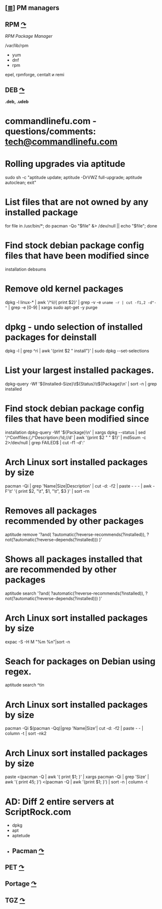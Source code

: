 <!--
File          : pm_managers.md

Created       : Sun 22 Nov 2015 01:21:10
Last Modified : Sat 02 Jan 2016 23:25:42
Maintainer    : sharlatan
-->

[[≣](../README.md#Index "Index")]
PM managers
-----------

## RPM [↷](http://www.rpm.org/) ##
_RPM Package Manager_

/var/lib/rpm

*   yum
*   dnf
*   rpm

epel, rpmforge, centalt и remi

## DEB [↷]() ##
__.deb, .udeb__
# commandlinefu.com - questions/comments: tech@commandlinefu.com

# Rolling upgrades via aptitude
sudo sh -c "aptitude update; aptitude -DrVWZ full-upgrade; aptitude autoclean;
exit"

# List files that are not owned by any installed package
for file in /usr/bin/*; do pacman -Qo "$file" &> /dev/null || echo "$file";
done

# Find stock debian package config files that have been modified since
installation
debsums

# Remove old kernel packages
dpkg -l linux-* | awk '/^ii/{ print $2}' | grep -v -e `uname -r | cut -f1,2
-d"-"` | grep -e [0-9] | xargs sudo apt-get -y purge

# dpkg - undo selection of installed packages for deinstall
dpkg -l | grep ^ri | awk '{print $2 " install"}' | sudo dpkg --set-selections

# List your largest installed packages.
dpkg-query -Wf '${Installed-Size}\t${Status}\t${Package}\n' | sort -n | grep
installed

# Find stock debian package config files that have been modified since
installation
dpkg-query -Wf  '${Package}\n' | xargs dpkg --status | sed
'/^Conffiles:/,/^Description:/!d;//d' | awk '{print $2 "  " $1}' | md5sum -c
2>/dev/null | grep FAILED$ | cut -f1 -d':'

# Arch Linux sort installed packages by size
pacman -Qi | grep 'Name\|Size\|Description' | cut -d: -f2 | paste  - - - | awk
-F'\t' '{ print $2, "\t", $1, "\t", $3 }' | sort -rn

# Removes all packages recommended by other packages
aptitude remove '?and( ?automatic(?reverse-recommends(?installed)),
?not(?automatic(?reverse-depends(?installed))) )'

# Shows all packages installed that are recommended by other packages
aptitude search '?and( ?automatic(?reverse-recommends(?installed)),
?not(?automatic(?reverse-depends(?installed))) )'

# Arch Linux sort installed packages by size
expac -S -H M "%m %n"|sort -n

# Seach for packages on Debian using regex.
aptitude search ^tin

# Arch Linux sort installed packages by size
pacman -Qi $(pacman -Qq)|grep 'Name\|Size'| cut -d: -f2 | paste - - | column -t
| sort -nk2

# Arch Linux sort installed packages by size
paste <(pacman -Q | awk '{ print $1; }' | xargs pacman -Qi | grep 'Size' | awk
'{ print $4$5; }') <(pacman -Q | awk '{print $1; }') | sort -n | column -t

# AD: Diff 2 entire servers at ScriptRock.com


*   dpkg
*   apt
*   aptetude
*   ## Pacman [↷](http://www.rpm.org/) ##

## PET [↷](http://www.rpm.org/) ##
## Portage [↷](http://www.rpm.org/) ##
## TGZ [↷](http://www.rpm.org/) ##

